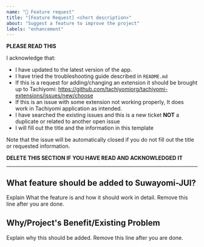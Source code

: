 ```yaml
---
name: "🌟 Feature request"
title: "[Feature Request] <short description>"
about: "Suggest a feature to improve the project"
labels: "enhancement"
---
```


**PLEASE READ THIS**

I acknowledge that:

- I have updated to the latest version of the app.
- I have tried the troubleshooting guide described in `README.md`
- If this is a request for adding/changing an extension it should be brought up to Tachiyomi: https://github.com/tachiyomiorg/tachiyomi-extensions/issues/new/choose
- If this is an issue with some extension not working properly, It does work in Tachiyomi application as intended.
- I have searched the existing issues and this is a new ticket **NOT** a duplicate or related to another open issue
- I will fill out the title and the information in this template

Note that the issue will be automatically closed if you do not fill out the title or requested information.

**DELETE THIS SECTION IF YOU HAVE READ AND ACKNOWLEDGED IT**

---

## What feature should be added to Suwayomi-JUI?
Explain What the feature is and how it should work in detail. Remove this line after you are done.

##  Why/Project's Benefit/Existing Problem
Explain why this should be added. Remove this line after you are done.
